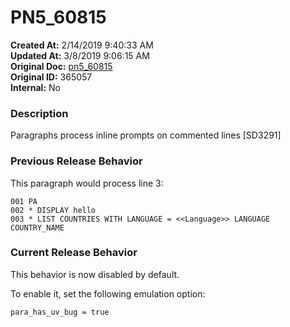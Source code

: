 # PN5_60815

**Created At:** 2/14/2019 9:40:33 AM  
**Updated At:** 3/8/2019 9:06:15 AM  
**Original Doc:** [pn5_60815](https://docs.jbase.com/5-7-2-release-notes/pn5_60815)  
**Original ID:** 365057  
**Internal:** No  


### Description

Paragraphs process inline prompts on commented lines [SD3291]



### Previous Release Behavior

This paragraph would process line 3:

```
001 PA
002 * DISPLAY hello
003 * LIST COUNTRIES WITH LANGUAGE = <<Language>> LANGUAGE COUNTRY_NAME
```



### Current Release Behavior

This behavior is now disabled by default.

To enable it, set the following emulation option:

```
para_has_uv_bug = true
```
